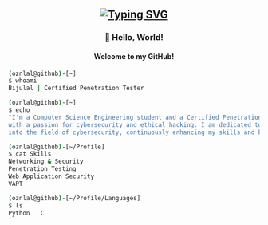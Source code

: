 <h2 align="center">

[![Typing SVG](https://readme-typing-svg.herokuapp.com?font=Times+Fatface&color=%23FF0000&size=40&center=true&vCenter=true&lines=Mr.E13v3N;BIJULAL+J+B)](https://git.io/typing-svg)
</h2>
<!-- About me -->

<h3 align="center">👋 Hello, World!</h3>
<h4 align="center">Welcome to my GitHub!</h4>


```bash
(oznlal@github)-[~]
$ whoami
Bijulal | Certified Penetration Tester

(oznlal@github)-[~]
$ echo
"I'm a Computer Science Engineering student and a Certified Penetration Tester (CPT)
with a passion for cybersecurity and ethical hacking. I am dedicated to delving deeper
into the field of cybersecurity, continuously enhancing my skills and knowledge."

(oznlal@github)-[~/Profile]
$ cat Skills
Networking & Security
Penetration Testing
Web Application Security
VAPT

(oznlal@github)-[~/Profile/Languages]
$ ls
Python   C
```



